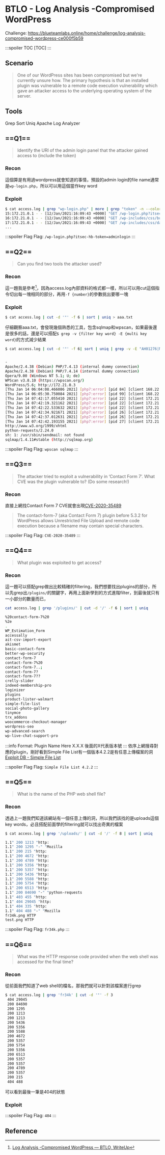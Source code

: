 # BTLO - Log Analysis -Compromised WordPress
Challenge: https://blueteamlabs.online/home/challenge/log-analysis-compromised-wordpress-ce000f5b59

:::spoiler TOC
[TOC]
:::

## Scenario
> One of our WordPress sites has been compromised but we're currently unsure how. The primary hypothesis is that an installed plugin was vulnerable to a remote code execution vulnerability which gave an attacker access to the underlying operating system of the server. 

## Tools
Grep
Sort
Uniq
Apache Log Analyzer 

## ==Q1==
> Identify the URI of the admin login panel that the attacker gained access to (include the token)
### Recon
這個算是有用過wordpress就會知道的事情，預設的admin login的file name通常是`wp-login.php`，所以可以用這個當作key word
### Exploit
```bash
$ cat access.log | grep "wp-login.php" | more | grep "token" -n --color=auto
15:172.21.0.1 - - [12/Jan/2021:16:09:43 +0000] "GET /wp-login.php?itsec-hb-token=adminlogin HTTP/1.1" 200 2738 "-" "Mozilla/5.0 (X11; Linux x86_64; rv:78.0) Gecko/20100101 Firefox/78.0"
16:172.21.0.1 - - [12/Jan/2021:16:09:43 +0000] "GET /wp-includes/css/buttons.min.css?ver=5.6 HTTP/1.1" 200 1788 "http://172.21.0.3/wp-login.php?itsec-hb-token=adminlogin" "Mozilla/5.0 (X11; Linux x86_64; rv:78.0) Gecko/20100101 Firefox/78.0"
17:172.21.0.1 - - [12/Jan/2021:16:09:43 +0000] "GET /wp-includes/css/dashicons.min.css?ver=5.6 HTTP/1.1" 200 36064 "http://172.21.0.3/wp-login.php?itsec-hb-token=adminlogin" "Mozilla/5.0 (X11; Linux x86_64; rv:78.0) Gecko/20100101 Firefox/78.0"
...
```

:::spoiler Flag
Flag: `/wp-login.php?itsec-hb-token=adminlogin`
:::
## ==Q2==
> Can you find two tools the attacker used?
### Recon
這一題我是參考[^wp1]，因為access.log內部資料的格式都一樣，所以可以用cut這個指令切出每一塊相同的部分，再用`-f {number}`的參數挑出要哪一塊
### Exploit
```bash
$ cat access.log | cut -d '"' -f 6 | sort | uniq > aaa.txt
```
仔細觀察aaa.txt，會發現幾個熟悉的工具，包含sqlmap和wpscan，如果最後還是很多的話，還是可以搭配`$ grep -v {filter key word} -E {multi key word}`的方式減少結果

```bash
$ cat access.log | cut -d '"' -f 6| sort | uniq | grep -v -E "AH01276|Mozilla" --color=auto


-
Apache/2.4.38 (Debian) PHP/7.4.13 (internal dummy connection)
Apache/2.4.38 (Debian) PHP/7.4.14 (internal dummy connection)
Opera/9.00 (Windows NT 5.1; U; de)
WPScan v3.8.10 (https://wpscan.org/)
WordPress/5.6; http://172.21.0.3
[Thu Jan 14 06:04:08.466086 2021] [php7:error] [pid 84] [client 168.22.54.119:0] PHP Fatal error:  Uncaught Error: Call to undefined function Kadence\\get_header() in /var/www/html/wp-content/themes/kadence/index.php:10\nStack trace:\n#0 {main}\n  thrown in /var/www/html/wp-content/themes/kadence/index.php on line 10, referer: http://172.21.0.3/
[Thu Jan 14 06:05:30.750084 2021] [php7:error] [pid 99] [client 168.22.54.119:0] PHP Fatal error:  Uncaught Error: Call to undefined function Kadence\\get_header() in /var/www/html/wp-content/themes/kadence/index.php:10\nStack trace:\n#0 {main}\n  thrown in /var/www/html/wp-content/themes/kadence/index.php on line 10, referer: http://172.21.0.3/
[Thu Jan 14 07:42:17.055410 2021] [php7:error] [pid 22] [client 172.21.0.1:44924] script '/var/www/html/wp-login.php' not found or unable to stat
[Thu Jan 14 07:42:19.321162 2021] [php7:error] [pid 22] [client 172.21.0.1:44924] script '/var/www/html/wp-login.php' not found or unable to stat
[Thu Jan 14 07:42:22.533632 2021] [php7:error] [pid 22] [client 172.21.0.1:44924] script '/var/www/html/wp-login.php' not found or unable to stat
[Thu Jan 14 07:42:34.921671 2021] [php7:error] [pid 26] [client 172.21.0.1:44944] script '/var/www/html/wp-login.php' not found or unable to stat
[Thu Jan 14 07:42:37.012631 2021] [php7:error] [pid 26] [client 172.21.0.1:44944] script '/var/www/html/wp-login.php' not found or unable to stat
[Thu Jan 14 07:42:42.193155 2021] [php7:error] [pid 27] [client 172.21.0.4:59472] script '/var/www/html/wp-cron.php' not found or unable to stat, referer: http://172.21.0.3/wp-cron.php?doing_wp_cron=1610610161.9074409008026123046875
http://www.w3.org/1999/xhtml
python-requests/2.24.0
sh: 1: /usr/sbin/sendmail: not found
sqlmap/1.4.11#stable (http://sqlmap.org)
```

:::spoiler Flag
Flag: `wpscan sqlmap`
:::
## ==Q3==
> The attacker tried to exploit a vulnerability in ‘Contact Form 7’. What CVE was the plugin vulnerable to? (Do some research!)
### Recon
直接上網找Contact Form 7 CVE就會出現[CVE-2020-35489](https://cve.mitre.org/cgi-bin/cvename.cgi?name=CVE-2020-35489)
> The contact-form-7 (aka Contact Form 7) plugin before 5.3.2 for WordPress allows Unrestricted File Upload and remote code execution because a filename may contain special characters.

:::spoiler Flag
Flag: `CVE-2020-35489`
:::
## ==Q4==
> What plugin was exploited to get access?
### Recon
這一題可以搭配grep做出比較精確的filtering，我們想要找出plugins的部分，所以先grep出`/plugins/`的關鍵字，再用上面新學到的方式進階filter，到最後就只有一小部分的數量而已，
```bash
cat access.log | grep '/plugins/' | cut -d '/' -f 6 | sort | uniq

%20contact-form-7%20
%2e
.
WP_Estimation_Form
accessally
ait-csv-import-export
akismet
basic-contact-form
better-wp-security
contact-form-7
contact-form-7%20
contact-form-7..;
contact-form-7?
contact-form-7??
crelly-slider
indeed-membership-pro
loginizer
plugins
product-lister-walmart
simple-file-list
social-photo-gallery
tinymce
trx_addons
woocommerce-checkout-manager
wordpress-seo
wp-advanced-search
wp-live-chat-support-pro
```
:::info
Format: Plugin Name Here X.X.X
後面的X代表版本號
:::
依序上網搜尋對應的plugin，剛好看到Simple File List有一個版本4.2.2是有任意上傳檔案的洞[Exploit DB - Simple File List](https://www.exploit-db.com/exploits/48979)

:::spoiler Flag
Flag: `Simple File List 4.2.2`
:::
## ==Q5==
> What is the name of the PHP web shell file?
### Recon
透過上一題我們知道該網站有一個任意上傳的洞，所以我們該找的是uploads這個key words，必且搭配前面學的filtering就可以找出奇異的檔案
```bash
$ cat access.log | grep '/uploads/' | cut -d '/' -f 8 | sort | uniq

1.1" 200 1213 "http:
1.1" 200 1295 "-" "Mozilla
1.1" 200 215 "http:
1.1" 200 4672 "http:
1.1" 200 4789 "http:
1.1" 200 5356 "http:
1.1" 200 5357 "http:
1.1" 200 5436 "http:
1.1" 200 5588 "http:
1.1" 200 5754 "http:
1.1" 200 6513 "http:
1.1" 200 84690 "-" "python-requests
1.1" 403 455 "http:
1.1" 404 29045 "http:
1.1" 404 335 "http:
1.1" 404 488 "-" "Mozilla
fr34k.png HTTP
test.png HTTP
```

:::spoiler Flag
Flag: `fr34k.php`
:::
## ==Q6==
> What was the HTTP response code provided when the web shell was accessed for the final time?
### Recon
從前面我們知道了web shell的檔名，那我們就可以針對該檔案進行grep
```bash
$ cat access.log | grep 'fr34k' | cut -d '"' -f 3
 404 29045
 200 84690
 200 1295
 200 1213
 200 1213
 200 5436
 200 5356
 200 5588
 200 4672
 200 5357
 200 5754
 200 5356
 200 6513
 200 5357
 200 5357
 200 4789
 200 5357
 200 215
 404 488
```
可以看到最後一筆是404的狀態

### Exploit
:::spoiler Flag
Flag: `404`
:::

## Reference
[^wp1]:[Log Analysis -Compromised WordPress — BTLO, WriteUp](https://systemweakness.com/log-analysis-compromised-wordpress-btlo-writeup-5effda72462c)